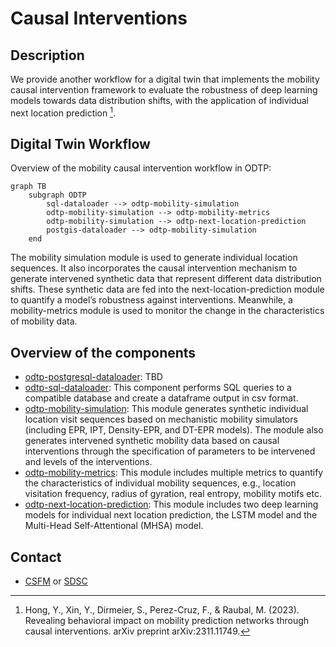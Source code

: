 # Causal Interventions

## Description

We provide another workflow for a digital twin that implements the mobility causal intervention framework to evaluate the robustness of deep learning models towards data distribution shifts, with the application of individual next location prediction [^1].

## Digital Twin Workflow

Overview of the mobility causal intervention workflow in ODTP:

``` mermaid
graph TB
    subgraph ODTP
        sql-dataloader --> odtp-mobility-simulation
        odtp-mobility-simulation --> odtp-mobility-metrics
        odtp-mobility-simulation --> odtp-next-location-prediction
        postgis-dataloader --> odtp-mobility-simulation
    end    
```

The mobility simulation module is used to generate individual location sequences. It also incorporates the causal intervention mechanism to generate intervened synthetic data that represent different data distribution shifts. These synthetic data are fed into the next-location-prediction module to quantify a model’s robustness against interventions. Meanwhile, a mobility-metrics module is used to monitor the change in the characteristics of mobility data.

## Overview of the components

- [odtp-postgresql-dataloader](https://github.com/odtp-org/odtp-sql-to-csv): TBD
- [odtp-sql-dataloader](https://github.com/odtp-org/odtp-sql-dataloader): This component performs SQL queries to a compatible database and create a dataframe output in csv format. 
- [odtp-mobility-simulation](https://github.com/odtp-org/odtp-mobility-simulation): This module generates synthetic individual location visit sequences based on mechanistic mobility simulators (including EPR, IPT, Density-EPR, and DT-EPR models). The module also generates intervened synthetic mobility data based on causal interventions through the specification of parameters to be intervened and levels of the interventions.
- [odtp-mobility-metrics](https://github.com/odtp-org/odtp-mobility-metrics): This module includes multiple metrics to quantify the characteristics of individual mobility sequences, e.g., location visitation frequency, radius of gyration, real entropy, mobility motifs etc. 
- [odtp-next-location-prediction](https://github.com/odtp-org/odtp-next-location-prediction): This module includes two deep learning models for individual next location prediction, the LSTM model and the Multi-Head Self-Attentional (MHSA) model. 

## Contact

- [CSFM](https://csfm.ethz.ch/en/) or [SDSC](https://www.datascience.ch/)

[^1]:
    Hong, Y., Xin, Y., Dirmeier, S., Perez-Cruz, F., & Raubal, M. (2023). Revealing behavioral impact on mobility prediction networks through causal interventions. arXiv preprint arXiv:2311.11749.
